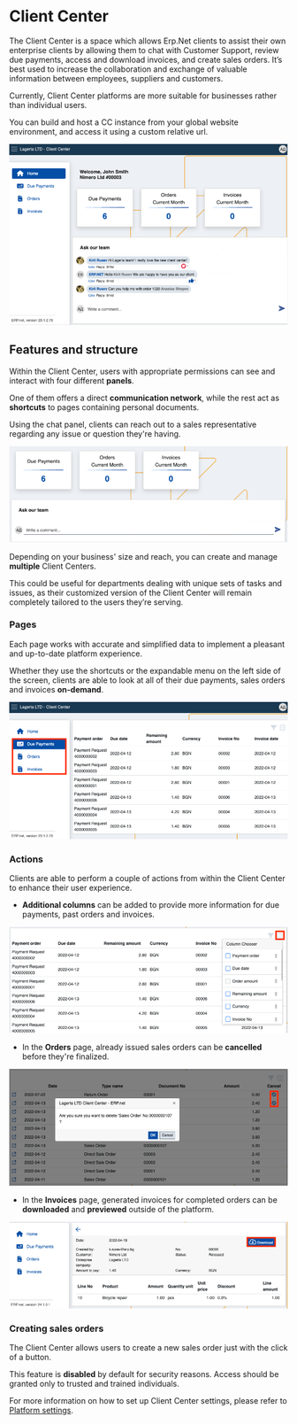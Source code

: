 # Client Center

The Client Center is a space which allows Erp.Net clients to assist their own enterprise clients by allowing them to chat with Customer Support, review due payments, access and download invoices, and create sales orders. It’s best used to increase the collaboration and exchange of valuable information between employees, suppliers and customers.

Currently, Client Center platforms are more suitable for businesses rather than individual users. 

You can build and host a CC instance from your global website environment, and access it using a custom relative url.

![picture](pictures/intro.png)

## Features and structure

Within the Client Center, users with appropriate permissions can see and interact with four different **panels**. 

One of them offers a direct **communication network**, while the rest act as **shortcuts** to pages containing personal documents.

Using the chat panel, clients can reach out to a sales representative regarding any issue or question they're having.

![picture](pictures/panells.png)

Depending on your business' size and reach, you can create and manage **multiple** Client Centers. 

This could be useful for departments dealing with unique sets of tasks and issues, as their customized version of the Client Center will remain completely tailored to the users they’re serving.

### Pages

Each page works with accurate and simplified data to implement a pleasant and up-to-date platform experience. 

Whether they use the shortcuts or the expandable menu on the left side of the screen, clients are able to look at all of their due payments, sales orders and invoices **on-demand**.

![picture](pictures/menu_items.png)

### Actions

Clients are able to perform a couple of actions from within the Client Center to enhance their user experience.

- **Additional columns** can be added to provide more information for due payments, past orders and invoices.

![picture](pictures/column_add.png)

- In the **Orders** page, already issued sales orders can be **cancelled** before they're finalized.

![picture](pictures/delete_order.png)

- In the **Invoices** page, generated invoices for completed orders can be **downloaded** and **previewed** outside of the platform.

![picture](pictures/ddownload_preview.png)

### Creating sales orders

The Client Center allows users to create a new sales order just with the click of a button.

This feature is **disabled** by default for security reasons. Access should be granted only to trusted and trained individuals.

For more information on how to set up Client Center settings, please refer to [Platform settings](https://docs.erp.net/tech/modules/crm/clientcenter/platform-settings.html).

